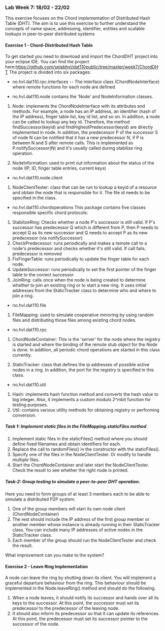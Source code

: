 ### Lab Week 7: 18/02 - 22/02

This exercise focuses on the Chord implementation of Distributed Hash Table (DHT). The aim is to use this exercise to further understand the concepts of name space, addressing, identifier, entities and scalable lookups in peer-to-peer distributed systems

#### Exercise 1 - Chord-Distributed Hash Table

To get started you need to download and import the ChordDHT project into your eclipse IDE. You can find the project here:https://github.com/selabhvl/dat110public/tree/master/week7/ChordDHT
The project is divided into six packages:

- no.hvl.dat110.rpc.interfaces
-- The interface class (ChordNodeInterface) where remote functions for each node are defined.

- no.hvl.dat110.node
contains the 'Node' and NodeInformation classes.
1. Node: implements the ChordNodeInterface with its attributes and methods. For example, a node has an IP address, an identifier (hash of the IP address), finger table list, key id list, and so on. In addition, a node can be called to lookup any key id. Therefore, the method findSuccessor(keyid) and findHighestPredecessor(keyid) are directly implemented in node. In addition, the predecessor P of the successor S of node N can be notified that it has a new predecessor N, if P is between N and S after remote calls. This is implemented as P.notifySuccessor(N) and it's usually called during stabilize ring operation.

2. NodeInformation: used to print out information about the status of the node (IP, ID, finger table entries, current keys)

- no.hvl.dat110.node.client
1. NodeClientTester: class that can be run to lookup a keyid of a resource and obtain the node that is responsible for it. The file id needs to be specified in the class.

- no.hvl.dat110.chordoperations
This package contains five classes responsible specific chord protocols: 
1. StabilizeRing: Checks whether a node P's successor is still valid. If P's successor has predecessor Q which is different from P, then P needs to accept Q as its new successor and Q needs to accept P as its new predecessor (via notifySuccessor)
2. CheckPredecessor: runs periodically and makes a remote call to a node's predecessor and checks whether it's still valid. If call fails, predecessor is removed
3. FixFingerTable: runs periodically to update the finger table for each node.
4. UpdateSuccessor: runs periodically to set the first pointer of the finger table to the correct successor
5. JoinRing: calls once when the node is being created to determine whether to join an existing ring or to start a new ring. It uses initial addresses from the StaticTracker class to determine who and where to join a ring.

- no.hvl.dat110.file
1. FileMapping: used to simulate cooperative mirroring by using random files and distributing those files among existing chord nodes.

- no.hvl.dat110.rpc
1. ChordNodeContainer: This is the 'server' for the node where the registry is started and where the binding of the remote stub object for the Node is done. In addition, all periodic chord operations are started in this class currently.

2. StaticTracker: class that defines the ip addresses of possible active nodes in a ring. In addition, the port for the registry is specified in this class.

- no.hvl.dat110.util
1. Hash: implements hash function method and converts the hash value to big integer. Also, it implements a custom modulo 2^mbit function for testing purposes.
2. Util: contains various utility methods for obtaining registry or performing conversion.

##### Task 1: Implement static files in the FileMapping.staticFiles method 
1. Implement static files in the staticFiles() method where you should define fixed filenames and obtain identifiers for each.
2. Replace the call to randomFiles() in the constructor with the staticFiles().
4. Specify one of the files in the NodeClientTester. Or modify to handle multiple files.
3. Start the ChordNodeContainer and later start the NodeClientTester. Check the result to see whether the right node is printed.

##### Task-2: Group testing to simulate a peer-to-peer DHT operation.
Here you need to form groups of at least 3 members each to be able to simulate a distributed P2P system. 
1. One of the group members will start its own node client (ChordNodeContainer)
2. The rest should include the IP address of the first group member or another member whose instance is already running in their StaticTracker class. You can include many IP addresses of active nodes in the StaticTracker class.
3. Each member of the group should run the NodeClientTester and check the result. 

What improvement can you make to the system?


#### Exercise 2 - Leave Ring Implementation
A node can leave the ring by shutting down its client. You will implement a graceful departure behaviour from the ring. This behaviour should be implemented in the Node.leaveRing() method and should do the following.
1. When a node leaves, it should notify its successor and hands over all its keys to the successor. At this point, the successor must set its predecessor to the predecessor of the leaving node.
2. It should also inform its predecessor so that it can update its references. At this point, the predecessor must set its successor pointer to the successor of the node.

